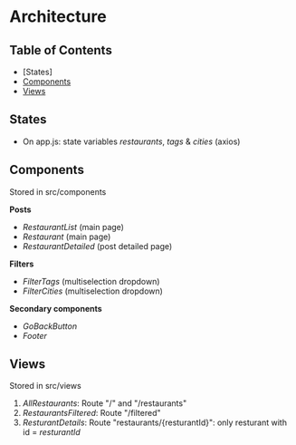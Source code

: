 # Architecture

## Table of Contents

- [States]
- [Components](#components)
- [Views](#views)

## States

- On app.js: state variables _restaurants_, _tags_ & _cities_ (axios)

## Components

Stored in src/components

**Posts**

- _RestaurantList_ (main page)
- _Restaurant_ (main page)
- _RestaurantDetailed_ (post detailed page)

**Filters**

- _FilterTags_ (multiselection dropdown)
- _FilterCities_ (multiselection dropdown)

**Secondary components**

- _GoBackButton_
- _Footer_

## Views

Stored in src/views

1. _AllRestaurants_: Route "/" and "/restaurants"
2. _RestaurantsFiltered_: Route "/filtered"
3. _ResturantDetails_: Route "restaurants/{resturantId}": only resturant with id = _resturantId_
